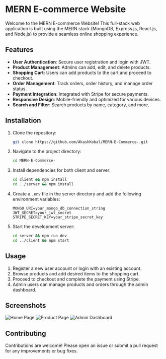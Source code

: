 # MERN E-commerce Website

Welcome to the MERN E-commerce Website! This full-stack web application is built using the MERN stack (MongoDB, Express.js, React.js, and Node.js) to provide a seamless online shopping experience.

## Features
 
- **User Authentication**: Secure user registration and login with JWT. 
- **Product Management**: Admins can add, edit, and delete products.
- **Shopping Cart**: Users can add products to the cart and proceed to checkout.
- **Order Management**: Track orders, order history, and manage order status.
- **Payment Integration**: Integrated with Stripe for secure payments.
- **Responsive Design**: Mobile-friendly and optimized for various devices.
- **Search and Filter**: Search products by name, category, and more.

## Installation

1. Clone the repository:
    ```bash
    git clone https://github.com/AkashKobal/MERN-E-Commerce-.git
    ```
2. Navigate to the project directory:
    ```bash
    cd MERN-E-Commerce-
    ```
3. Install dependencies for both client and server:
    ```bash
    cd client && npm install
    cd ../server && npm install
    ```
4. Create a `.env` file in the server directory and add the following environment variables:
    ```
    MONGO_URI=your_mongo_db_connection_string
    JWT_SECRET=your_jwt_secret
    STRIPE_SECRET_KEY=your_stripe_secret_key
    ```
5. Start the development server:
    ```bash
    cd server && npm run dev
    cd ../client && npm start
    ```

## Usage

1. Register a new user account or login with an existing account.
2. Browse products and add desired items to the shopping cart.
3. Proceed to checkout and complete the payment using Stripe.
4. Admin users can manage products and orders through the admin dashboard.

## Screenshots

![Home Page](screenshots/home.png)
![Product Page](screenshots/product.png)
![Admin Dashboard](screenshots/admin.png)

## Contributing

Contributions are welcome! Please open an issue or submit a pull request for any improvements or bug fixes.

